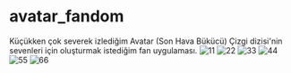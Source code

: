 # avatar_fandom

Küçükken çok severek izlediğim Avatar (Son Hava Bükücü) Çizgi dizisi'nin sevenleri için oluşturmak istediğim fan uygulaması.
![11](https://user-images.githubusercontent.com/74013091/116615200-a325d280-a943-11eb-850e-61b1ee877fdb.jpg) ![22](https://user-images.githubusercontent.com/74013091/116615203-a3be6900-a943-11eb-962f-4b84580c461c.jpg) ![33](https://user-images.githubusercontent.com/74013091/116615633-42e36080-a944-11eb-8920-154321aa9347.jpg)
![44](https://user-images.githubusercontent.com/74013091/116615635-437bf700-a944-11eb-9b6f-892f03a80b90.jpg) ![55](https://user-images.githubusercontent.com/74013091/116615636-437bf700-a944-11eb-9fe9-b169f76f9a4d.jpg) ![66](https://user-images.githubusercontent.com/74013091/116615637-44148d80-a944-11eb-9a22-7658fb7aafca.jpg)

